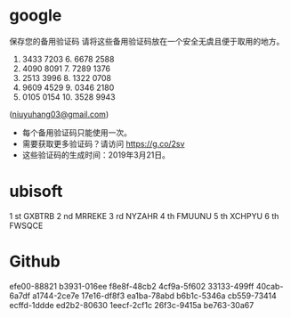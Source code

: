 # google

保存您的备用验证码
请将这些备用验证码放在一个安全无虞且便于取用的地方。

1. 3433 7203		 6. 6678 2588
2. 4090 8091		 7. 7289 1376
3. 2513 3996		 8. 1322 0708
4. 9609 4529		 9. 0346 2180
5. 0105 0154		10. 3528 9943

(niuyuhang03@gmail.com)

* 每个备用验证码只能使用一次。
* 需要获取更多验证码？请访问 https://g.co/2sv
* 这些验证码的生成时间：2019年3月21日。

# ubisoft

1 st GXBTRB
2 nd MRREKE
3 rd NYZAHR
4 th FMUUNU
5 th XCHPYU
6 th FWSQCE

# Github

efe00-88821 
b3931-016ee 
f8e8f-48cb2 
4cf9a-5f602 
33133-499ff 
40cab-6a7df 
a1744-2ce7e 
17e16-df8f3 
ea1ba-78abd 
b6b1c-5346a 
cb559-73414 
ecffd-1ddde 
ed2b2-80630 
1eecf-2cf1c 
26f3c-9415a 
be763-30a67